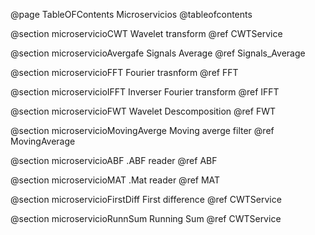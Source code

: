 @page TableOFContents Microservicios
@tableofcontents

@section microservicioCWT Wavelet transform
@ref CWTService

@section microservicioAvergafe Signals Average
@ref Signals_Average

@section microservicioFFT Fourier trasnform
@ref FFT

@section microservicioIFFT Inverser Fourier transform
@ref IFFT

@section microservicioFWT Wavelet Descomposition
@ref FWT

@section microservicioMovingAverge Moving averge filter
@ref MovingAverage

@section microservicioABF .ABF reader
@ref ABF

@section microservicioMAT .Mat reader
@ref MAT

@section microservicioFirstDiff First difference
@ref CWTService

@section microservicioRunnSum Running Sum
@ref CWTService


